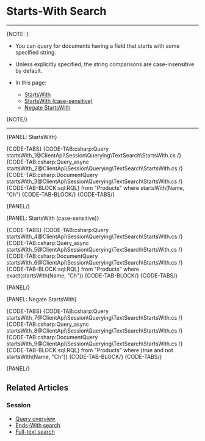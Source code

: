 ﻿# Starts-With Search

---

{NOTE: }

* You can query for documents having a field that starts with some specified string.  

* Unless explicitly specified, the string comparisons are case-insensitive by default.

* In this page:
  * [StartsWith](../../../../client-api/session/querying/text-search/starts-with-search#startswith)
  * [StartsWith (case-sensitive)](../../../../client-api/session/querying/text-search/starts-with-search#startswith-(case-sensitive))
  * [Negate StartsWith](../../../../client-api/session/querying/text-search/starts-with-search#negate-startswith)

{NOTE/}

---

{PANEL: StartsWith}

{CODE-TABS}
{CODE-TAB:csharp:Query startsWith_1@ClientApi\Session\Querying\TextSearch\StartsWith.cs /}
{CODE-TAB:csharp:Query_async startsWith_2@ClientApi\Session\Querying\TextSearch\StartsWith.cs /}
{CODE-TAB:csharp:DocumentQuery startsWith_3@ClientApi\Session\Querying\TextSearch\StartsWith.cs /}
{CODE-TAB-BLOCK:sql:RQL}
from "Products"
where startsWith(Name, "Ch")
{CODE-TAB-BLOCK/}
{CODE-TABS/}

{PANEL/}

{PANEL: StartsWith (case-sensitive)}

{CODE-TABS}
{CODE-TAB:csharp:Query startsWith_4@ClientApi\Session\Querying\TextSearch\StartsWith.cs /}
{CODE-TAB:csharp:Query_async startsWith_5@ClientApi\Session\Querying\TextSearch\StartsWith.cs /}
{CODE-TAB:csharp:DocumentQuery startsWith_6@ClientApi\Session\Querying\TextSearch\StartsWith.cs /}
{CODE-TAB-BLOCK:sql:RQL}
from "Products"
where exact(startsWith(Name, "Ch"))
{CODE-TAB-BLOCK/}
{CODE-TABS/}

{PANEL/}

{PANEL: Negate StartsWith}

{CODE-TABS}
{CODE-TAB:csharp:Query startsWith_7@ClientApi\Session\Querying\TextSearch\StartsWith.cs /}
{CODE-TAB:csharp:Query_async startsWith_8@ClientApi\Session\Querying\TextSearch\StartsWith.cs /}
{CODE-TAB:csharp:DocumentQuery startsWith_9@ClientApi\Session\Querying\TextSearch\StartsWith.cs /}
{CODE-TAB-BLOCK:sql:RQL}
from "Products"
where (true and not startsWith(Name, "Ch"))
{CODE-TAB-BLOCK/}
{CODE-TABS/}

{PANEL/}

## Related Articles

### Session

- [Query overview](../../../../client-api/session/querying/how-to-query)
- [Ends-With search](../../../../client-api/session/querying/text-search/ends-with-search)
- [Full-text search](../../../../client-api/session/querying/text-search/full-text-search)


